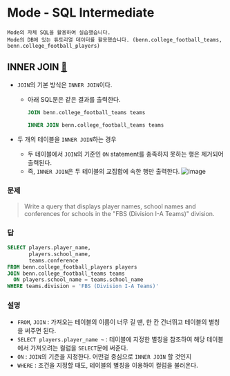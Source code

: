# Mode - SQL Intermediate
```
Mode의 자체 SQL을 활용하여 실습했습니다.
Mode의 DB에 있는 튜토리얼 데이터를 활용했습니다. (benn.college_football_teams, benn.college_football_players)
```
## INNER JOIN [🔗](https://mode.com/sql-tutorial/sql-inner-join/)
- `JOIN`의 기본 방식은 `INNER JOIN`이다.
  - 아래 SQL문은 같은 결과를 출력한다.
    ```SQL
    JOIN benn.college_football_teams teams
    ```
    ```SQL
    INNER JOIN benn.college_football_teams teams
    ```
  
- 두 개의 테이블을 `INNER JOIN`하는 경우
  - 두 테이블에서 `JOIN`의 기준인 `ON` statement를 충족하지 못하는 행은 제거되어 출력된다.
  - 즉, `INNER JOIN`은 두 테이블의 교집합에 속한 행만 출력한다.
    ![image](https://user-images.githubusercontent.com/74661937/149262370-682ba588-8684-4329-8999-26f0eb4fa460.png)

### 문제
> Write a query that displays player names, school names and conferences for schools in the "FBS (Division I-A Teams)" division.

### 답
```sql
SELECT players.player_name,
       players.school_name,
       teams.conference
FROM benn.college_football_players players
JOIN benn.college_football_teams teams
  ON players.school_name = teams.school_name
WHERE teams.division = 'FBS (Division I-A Teams)'
```
### 설명
- `FROM`, `JOIN` : 가져오는 테이블의 이름이 너무 길 땐, 한 칸 건너뛰고 테이블의 별칭을 써주면 된다.
- `SELECT players.player_name ~` :  테이블에 지정한 별칭을 참조하여 해당 테이블에서 가져오려는 컬럼을 `SELECT`문에 써준다.
- `ON` : `JOIN`의 기준을 지정한다. 어떤걸 중심으로 `INNER JOIN` 할 것인지
- `WHERE` :  조건을 지정할 때도, 테이블의 별칭을 이용하여 컬럼을 불러온다.




